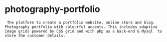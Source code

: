 # photography-portfolio
     The platform to create a portfolio website, online store and blog. Photography portfolio with colourful accents. This includes adaptive image grids powered by CSS grid and with php as a back-end & Mysql  to store the customer details.
